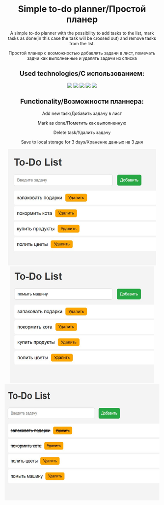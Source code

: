 <div id="header" align="center">
  <h1> Simple to-do planner/Простой планер</h1>
  <p>A simple to-do planner with the possibility to add tasks to the list, mark tasks as done(in this case the task will be crossed out) and remove tasks from the list.</p>
<p>Простой планер с возможностью добавлять задачи в лист, помечать задчи как выполненные и удалять задачи из списка</p>
  <h2>Used technologies/С использованием:</h2> 
    <div id=technologies>
        <img src="https://cdn-icons-png.flaticon.com/128/1199/1199124.png">
        <img src="https://cdn.icon-icons.com/icons2/2415/PNG/512/typescript_original_logo_icon_146317.png">
        <img src="https://img.shields.io/badge/html5-%23E34F26.svg?style=for-the-badge&logo=html5&logoColor=white">
        <img src="https://img.shields.io/badge/css3-%231572B6.svg?style=for-the-badge&logo=css3&logoColor=white">
        <img src="https://img.shields.io/badge/github-%23121011.svg?style=for-the-badge&logo=github&logoColor=white">
    </div>
  <h2>Functionality/Возможности планнера:</h2>
  <p>Add new task/Добавить задачу в лист</p>
  <p>Mark as done/Пометить как выполненную</p>
  <p>Delete task/Удалить задачу</p>
  <p>Save to local storage for 3 days/Хранение данных на 3 дня</p>
  <img src="./images/todo_1.jpg" height="380">
  <img src="./images/todo_2.jpg" height="380">
  <img src="./images/todo_3.jpg" height="380">
</div>
